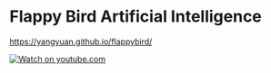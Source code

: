 # Flappy Bird Artificial Intelligence

https://yangyuan.github.io/flappybird/

[![Watch on youtube.com](https://img.youtube.com/vi/tQmXeyMt7yg/0.jpg)](https://www.youtube.com/watch?v=tQmXeyMt7yg)
